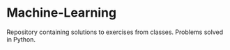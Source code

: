 # Machine-Learning
Repository containing solutions to exercises from classes.
Problems solved in Python.
